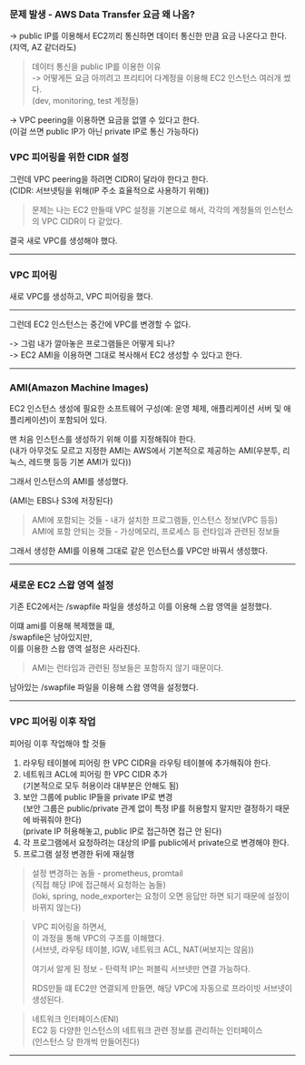 ### 문제 발생 - AWS Data Transfer 요금 왜 나옴?

-> public IP를 이용해서 EC2끼리 통신하면 데이터 통신한 만큼 요금 나온다고 한다.  
(지역, AZ 같더라도)

> 데이터 통신을 public IP를 이용한 이유  
> -> 어떻게든 요금 아끼려고 프리티어 다계정을 이용해 EC2 인스턴스 여러개 썼다.  
> (dev, monitoring, test 계정들)

-> VPC peering을 이용하면 요금을 없앨 수 있다고 한다.  
(이걸 쓰면 public IP가 아닌 private IP로 통신 가능하다)

### VPC 피어링을 위한 CIDR 설정

그런데 VPC peering을 하려면 CIDR이 달라야 한다고 한다.  
(CIDR: 서브넷팅을 위해(IP 주소 효율적으로 사용하기 위해))

> 문제는 나는 EC2 만들때 VPC 설정을 기본으로 해서, 각각의 계정들의 인스턴스의 VPC CIDR이 다 같았다.

결국 새로 VPC를 생성해야 했다.

---

### VPC 피어링

새로 VPC를 생성하고, VPC 피어링을 했다.

---

그런데 EC2 인스턴스는 중간에 VPC를 변경할 수 없다.

-> 그럼 내가 깔아놓은 프로그램들은 어떻게 되나?  
-> EC2 AMI을 이용하면 그대로 복사해서 EC2 생성할 수 있다고 한다.

---

### AMI(Amazon Machine Images)

EC2 인스턴스 생성에 필요한 소프트웨어 구성(예: 운영 체제, 애플리케이션 서버 및 애플리케이션)이 포함되어 있다.

맨 처음 인스턴스를 생성하기 위해 이를 지정해줘야 한다.  
(내가 아무것도 모르고 지정한 AMI는 AWS에서 기본적으로 제공하는 AMI(우분투, 리눅스, 레드햇 등등 기본 AMI가 있다))

그래서 인스턴스의 AMI를 생성했다.

(AMI는 EBS나 S3에 저장된다)

> AMI에 포함되는 것들 - 내가 설치한 프로그램들, 인스턴스 정보(VPC 등등)  
> AMI에 포함 안되는 것들 - 가상메모리, 프로세스 등 런타임과 관련된 정보들

그래서 생성한 AMI를 이용해 그대로 같은 인스턴스를 VPC만 바꿔서 생성했다.

---

### 새로운 EC2 스왑 영역 설정

기존 EC2에서는 /swapfile 파일을 생성하고 이를 이용해 스왑 영역을 설정했다.

이떄 ami를 이용해 복제했을 떄,  
/swapfile은 남아있지만,  
이를 이용한 스왑 영역 설정은 사라진다.

> AMI는 런타임과 관련된 정보들은 포함하지 않기 때문이다.

남아있는 /swapfile 파일을 이용해 스왑 영역을 설정했다.

---

### VPC 피어링 이후 작업

피어링 이후 작업해야 할 것들
1. 라우팅 테이블에 피어링 한 VPC CIDR을 라우팅 테이블에 추가해줘야 한다.
2. 네트워크 ACL에 피어링 한 VPC CIDR 추가  
   (기본적으로 모두 허용이라 대부분은 안해도 됨)
3. 보안 그룹에 public IP들을 private IP로 변경  
   (보안 그룹은 public/private 관계 없이 특정 IP를 허용할지 말지만 결정하기 때문에 바꿔줘야 한다)  
   (private IP 허용해놓고, public IP로 접근하면 접근 안 된다)
4. 각 프로그램에서 요청하려는 대상의 IP를 public에서 private으로 변경해야 한다.
5. 프로그램 설정 변경한 뒤에 재실행

> 설정 변경하는 놈들 - prometheus, promtail  
> (직접 해당 IP에 접근해서 요청하는 놈들)  
> (loki, spring, node_exporter는 요청이 오면 응답만 하면 되기 때문에 설정이 바뀌지 않는다)

> VPC 피어링을 하면서,  
> 이 과정을 통해 VPC의 구조를 이해했다.  
> (서브넷, 라우팅 테이블, IGW, 네트워크 ACL, NAT(써보지는 않음))
>
> 여기서 알게 된 정보 - 탄력적 IP는 퍼블릭 서브넷만 연결 가능하다.
>
> RDS만들 떄 EC2만 연결되게 만들면, 해당 VPC에 자동으로 프라이빗 서브넷이 생성된다.

> 네트워크 인터페이스(ENI)  
> EC2 등 다양한 인스턴스의 네트워크 관련 정보를 관리하는 인터페이스  
> (인스턴스 당 한개씩 만들어진다)

---


